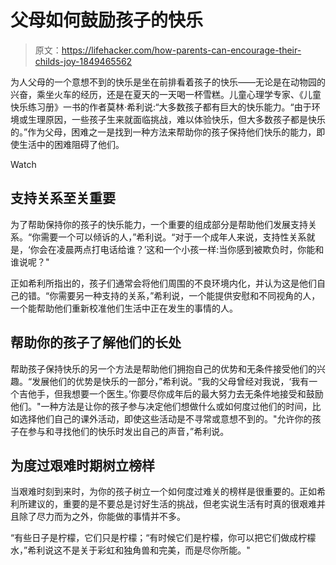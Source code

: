# 父母如何鼓励孩子的快乐

> 原文：<https://lifehacker.com/how-parents-can-encourage-their-childs-joy-1849465562>

为人父母的一个意想不到的快乐是坐在前排看着孩子的快乐——无论是在动物园的兴奋，乘坐火车的经历，还是在夏天的一天喝一杯雪糕。儿童心理学专家、《儿童快乐练习册》一书的作者莫林·希利说:“大多数孩子都有巨大的快乐能力。“由于环境或生理原因，一些孩子生来就面临挑战，难以体验快乐，但大多数孩子都是快乐的。”作为父母，困难之一是找到一种方法来帮助你的孩子保持他们快乐的能力，即使生活中的困难阻碍了他们。

Watch

## **支持关系至关重要**

为了帮助保持你的孩子的快乐能力，一个重要的组成部分是帮助他们发展支持关系。“你需要一个可以倾诉的人，”希利说。“对于一个成年人来说，支持性关系就是，‘你会在凌晨两点打电话给谁？’这和一个小孩一样:当你感到被欺负时，你能和谁说呢？"

正如希利所指出的，孩子们通常会将他们周围的不良环境内化，并认为这是他们自己的错。“你需要另一种支持的关系，”希利说，一个能提供安慰和不同视角的人，一个能帮助他们重新校准他们生活中正在发生的事情的人。

## **帮助你的孩子了解他们的长处**

帮助孩子保持快乐的另一个方法是帮助他们拥抱自己的优势和无条件接受他们的兴趣。“发展他们的优势是快乐的一部分，”希利说。“我的父母曾经对我说，‘我有一个吉他手，但我想要一个医生。’你要尽你成年后的最大努力去无条件地接受和鼓励他们。"一种方法是让你的孩子参与决定他们想做什么或如何度过他们的时间，比如选择他们自己的课外活动，即使这些活动是不寻常或意想不到的。"允许你的孩子在参与和寻找他们的快乐时发出自己的声音，”希利说。

## **为度过艰难时期树立榜样**

当艰难时刻到来时，为你的孩子树立一个如何度过难关的榜样是很重要的。正如希利所建议的，重要的是不要总是讨好生活的挑战，但老实说生活有时真的很艰难并且除了尽力而为之外，你能做的事情并不多。

“有些日子是柠檬，它们只是柠檬；“有时候它们是柠檬，你可以把它们做成柠檬水，”希利说这不是关于彩虹和独角兽和完美，而是尽你所能。"